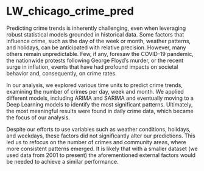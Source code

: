 # LW_chicago_crime_pred

Predicting crime trends is inherently challenging, even when leveraging robust statistical models grounded in historical data. Some factors that influence crime, such as the day of the week or month, weather patterns, and holidays, can be anticipated with relative precision. However, many others remain unpredictable. Few, if any, foresaw the COVID-19 pandemic, the nationwide protests following George Floyd’s murder, or the recent surge in inflation, events that have had profound impacts on societal behavior and, consequently, on crime rates.

In our analysis, we explored various time units to predict crime trends, examining the number of crimes per day, week and month. We applied different models, including ARIMA and SARIMA and eventually moving to a Deep Learning models to identify the most significant patterns. Ultimately, the most meaningful results were found in daily crime data, which became the focus of our analysis.

Despite our efforts to use variables such as weather conditions, holidays, and weekdays, these factors did not significantly alter our predictions. This led us to refocus on the number of crimes and community areas, where more consistent patterns emerged. It is likely that with a smaller dataset (we used data from 2001 to present) the aforementioned external factors would be needed to achieve a similar performance.
